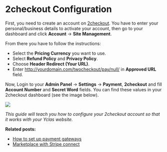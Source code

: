 # 2checkout Configuration


First, you need to create an account on  [2checkout](https://www.2checkout.com/). You have to enter your personal/business details to activate your account, then go to your dashboard and click  **Account**  ->  **Site Management**.

From there you have to follow the instructions:

-   Select the  **Pricing Currency**  you want to use.
-   Select  **Refund Policy**  and  **Privacy Policy**.
-   Choose  **Header Redirect (Your URL)**.
-   Enter http://yourdomain.com/twocheckout/pay/null/ in  **Approved URL**  field.

Now, Login to your **Admin Panel** ->  **Settings**  ->  **Payment**,  **2checkout**  and fill  **Account Number**  and  **Secret Word**  fields. You can find these values in your 2checkout dashboard (see the image below).

![](https://raw.githubusercontent.com/yclas/guides/master/images/2checkout.jpg)

*This guide will teach you how to configure your 2checkout account so that it works with your Yclas website.*

  
**Related posts:**

- [How to set up payment gateways](Payment-set-up-payment-gateways.md)
- [Marketplace with Stripe connect](Payment-set-up-marketplace-with-srtipe-connect.md)
